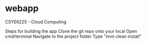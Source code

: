 # webapp
CSYE6225 - Cloud Computing

Steps for building the app
Clone the git repo onto your local
Open cmd/terminal
Navigate to the project folder
Type "mvn clean install"